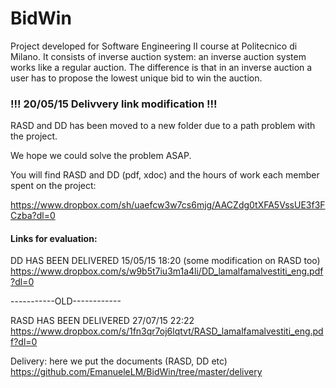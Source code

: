# BidWin
Project developed for Software Engineering II course at Politecnico di Milano.
It consists of inverse auction system: an inverse auction system works like a
regular auction. The difference is that in an inverse auction a user has to propose
the lowest unique bid to win the auction.

### !!! 20/05/15 Delivvery link modification !!! ###

RASD and DD has been moved to a new folder due to a path problem with the project.

We hope we could solve the problem ASAP.

You will find RASD and DD (pdf, xdoc) and the hours of work each member spent on the project:

https://www.dropbox.com/sh/uaefcw3w7cs6mjg/AACZdg0tXFA5VssUE3f3FCzba?dl=0

#### Links for evaluation: ####
DD HAS BEEN DELIVERED 15/05/15 18:20 (some modification on RASD too)
https://www.dropbox.com/s/w9b5t7iu3m1a4li/DD_lamalfamalvestiti_eng.pdf?dl=0

 -----------OLD------------
 
RASD HAS BEEN DELIVERED 27/07/15 22:22
https://www.dropbox.com/s/1fn3qr7oj6lqtvt/RASD_lamalfamalvestiti_eng.pdf?dl=0


Delivery: here we put the documents (RASD, DD etc)  https://github.com/EmanueleLM/BidWin/tree/master/delivery
